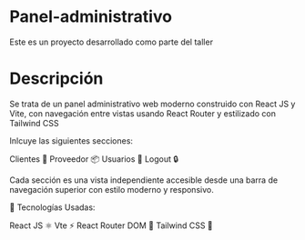 # Panel-administrativo

Este es un proyecto desarrollado como parte del taller

# Descripción

Se trata de un panel administrativo web moderno construido con React JS y Vite, con navegación entre vistas usando React Router y estilizado con Tailwind CSS

Inlcuye las siguientes secciones: 

Clientes 👥
Proveedor 📦
Usuarios 👤
Logout 🔒

Cada sección es una vista independiente accesible desde una barra de navegación superior con estilo moderno y responsivo.

🧱 Tecnologías Usadas:

React JS ⚛️
Vte ⚡
React Router DOM 🔗
Tailwind CSS 🎨